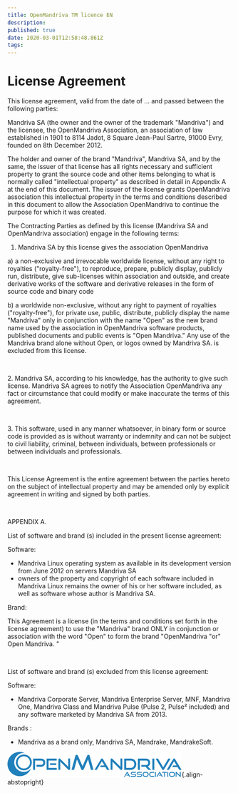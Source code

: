 ```yaml
---
title: OpenMandriva TM licence EN
description: 
published: true
date: 2020-03-01T12:58:48.861Z
tags: 
---
```


# License Agreement

This license agreement, valid from the date of ... and passed between the following parties:

Mandriva SA (the owner and the owner of the trademark "Mandriva") and the licensee, the OpenMandriva Association, an association of law established in 1901 to 8114 Jadot, 8 Square Jean-Paul Sartre, 91000 Evry, founded on 8th December 2012.

The holder and owner of the brand "Mandriva", Mandriva SA, and by the same, the issuer of that license has all rights necessary and sufficient property to grant the source code and other items belonging to what is normally called "intellectual property" as described in detail in Appendix A at the end of this document. The issuer of the license grants OpenMandriva association this intellectual property in the terms and conditions described in this document to allow the Association OpenMandriva to continue the purpose for which it was created.

The Contracting Parties as defined by this license (Mandriva SA and OpenMandriva association) engage in the following terms:

1. Mandriva SA by this license gives the association OpenMandriva

a) a non-exclusive and irrevocable worldwide license, without any right to royalties ("royalty-free"), to reproduce, prepare, publicly display, publicly run, distribute, give sub-licenses within association and outside, and create derivative works of the software and derivative releases in the form of source code and binary code

b) a worldwide non-exclusive, without any right to payment of royalties ("royalty-free"), for private use, public, distribute, publicly display the name "Mandriva" only in conjunction with the name "Open" as the new brand name used by the association in OpenMandriva software products, published documents and public events is "Open Mandriva." Any use of the Mandriva brand alone without Open, or logos owned by Mandriva SA. is excluded from this license.
<p><br /></p>
2. Mandriva SA, according to his knowledge, has the authority to give such license. Mandriva SA agrees to notify the Association OpenMandriva any fact or circumstance that could modify or make inaccurate the terms of this agreement.
<p><br /></p>
3. This software, used in any manner whatsoever, in binary form or source code is provided as is without warranty or indemnity and can not be subject to civil liability, criminal, between individuals, between professionals or between individuals and professionals.
<p><br /></p>
This License Agreement is the entire agreement between the parties hereto on the subject of intellectual property and may be amended only by explicit agreement in writing and signed by both parties.

<p><br /></p>
APPENDIX A.

List of software and brand (s) included in the present license agreement:

Software:

- Mandriva Linux operating system as available in its development version from June 2012 on servers Mandriva SA
- owners of the property and copyright of each software included in Mandriva Linux remains the owner of his or her software included, as well as software whose author is Mandriva SA.

Brand:

This Agreement is a license (in the terms and conditions set forth in the license agreement) to use the "Mandriva" brand ONLY in conjunction or association with the word "Open" to form the brand "OpenMandriva "or" Open Mandriva. "
<p><br /></p>
List of software and brand (s) excluded from this license agreement:

Software:

- Mandriva Corporate Server, Mandriva Enterprise Server, MNF, Mandriva One, Mandriva Class and Mandriva Pulse (Pulse 2, Pulse² included) and any software marketed by Mandriva SA from 2013.

Brands :

- Mandriva as a brand only, Mandriva SA, Mandrake, MandrakeSoft.

![header-tr-asso.png](/assets/header-tr-asso.png){.align-abstopright}